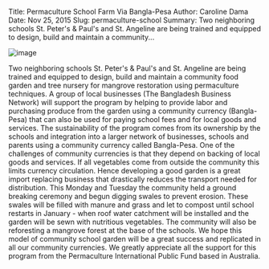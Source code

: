 Title: Permaculture School Farm Via Bangla-Pesa
Author: Caroline Dama
Date: Nov 25, 2015
Slug: permaculture-school
Summary: Two neighboring schools St. Peter's & Paul's and St. Angeline are being trained and equipped to design, build and maintain a community...

![image](images/blog/permaculture-school1.webp)

Two neighboring schools St. Peter's & Paul's and St. Angeline are
being trained and equipped to design, build and maintain a community
food garden and tree nursery for mangrove restoration using permaculture
techniques. A group of local businesses (The Bangladesh Business
Network) will support the program by helping to provide labor and
purchasing produce from the garden using a community currency
(Bangla-Pesa) that can also be used for paying school fees and for local
goods and services. The sustainability of the program comes from its
ownership by the schools and integration into a larger network of
businesses, schools and parents using a community currency called
Bangla-Pesa. One of the challenges of community currencies is that they
depend on backing of local goods and services. If all vegetables come
from outside the community this limits currency circulation. Hence
developing a good garden is a great import replacing business that
drastically reduces the transport needed for distribution. This Monday
and Tuesday the community held a ground breaking ceremony and begun
digging swales to prevent erosion. These swales will be filled with
manure and grass and let to compost until school restarts in January -
when roof water catchment will be installed and the garden will be sewn
with nutritious vegetables. The community will also be reforesting a
mangrove forest at the base of the schools. We hope this model of
community school garden will be a great success and replicated in all
our community currencies. We greatly appreciate all the support for this
program from the Permaculture International Public Fund based in
Australia.
